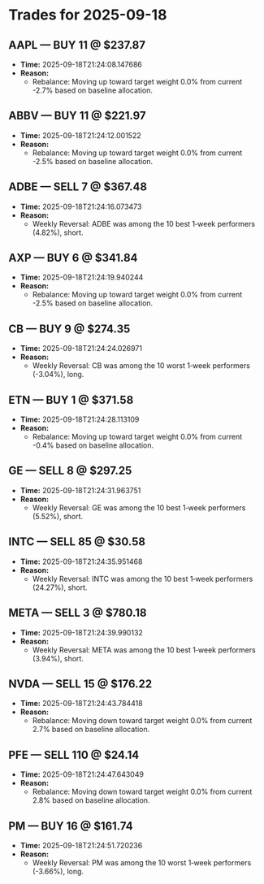 # Trades for 2025-09-18

## AAPL — BUY 11 @ $237.87
- **Time:** 2025-09-18T21:24:08.147686
- **Reason:**
  - Rebalance: Moving up toward target weight 0.0% from current -2.7% based on baseline allocation.

## ABBV — BUY 11 @ $221.97
- **Time:** 2025-09-18T21:24:12.001522
- **Reason:**
  - Rebalance: Moving up toward target weight 0.0% from current -2.5% based on baseline allocation.

## ADBE — SELL 7 @ $367.48
- **Time:** 2025-09-18T21:24:16.073473
- **Reason:**
  - Weekly Reversal: ADBE was among the 10 best 1‑week performers (4.82%), short.

## AXP — BUY 6 @ $341.84
- **Time:** 2025-09-18T21:24:19.940244
- **Reason:**
  - Rebalance: Moving up toward target weight 0.0% from current -2.5% based on baseline allocation.

## CB — BUY 9 @ $274.35
- **Time:** 2025-09-18T21:24:24.026971
- **Reason:**
  - Weekly Reversal: CB was among the 10 worst 1‑week performers (-3.04%), long.

## ETN — BUY 1 @ $371.58
- **Time:** 2025-09-18T21:24:28.113109
- **Reason:**
  - Rebalance: Moving up toward target weight 0.0% from current -0.4% based on baseline allocation.

## GE — SELL 8 @ $297.25
- **Time:** 2025-09-18T21:24:31.963751
- **Reason:**
  - Weekly Reversal: GE was among the 10 best 1‑week performers (5.52%), short.

## INTC — SELL 85 @ $30.58
- **Time:** 2025-09-18T21:24:35.951468
- **Reason:**
  - Weekly Reversal: INTC was among the 10 best 1‑week performers (24.27%), short.

## META — SELL 3 @ $780.18
- **Time:** 2025-09-18T21:24:39.990132
- **Reason:**
  - Weekly Reversal: META was among the 10 best 1‑week performers (3.94%), short.

## NVDA — SELL 15 @ $176.22
- **Time:** 2025-09-18T21:24:43.784418
- **Reason:**
  - Rebalance: Moving down toward target weight 0.0% from current 2.7% based on baseline allocation.

## PFE — SELL 110 @ $24.14
- **Time:** 2025-09-18T21:24:47.643049
- **Reason:**
  - Rebalance: Moving down toward target weight 0.0% from current 2.8% based on baseline allocation.

## PM — BUY 16 @ $161.74
- **Time:** 2025-09-18T21:24:51.720236
- **Reason:**
  - Weekly Reversal: PM was among the 10 worst 1‑week performers (-3.66%), long.

